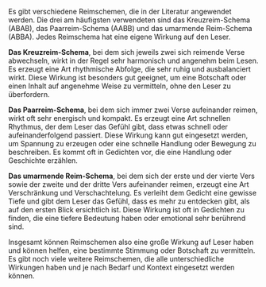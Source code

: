 
Es gibt verschiedene Reimschemen, die in der Literatur angewendet werden. Die drei am häufigsten verwendeten sind das Kreuzreim-Schema (ABAB), das Paarreim-Schema (AABB) und das umarmende Reim-Schema (ABBA). Jedes Reimschema hat eine eigene Wirkung auf den Leser. 

**Das Kreuzreim-Schema**, bei dem sich jeweils zwei sich reimende Verse abwechseln, wirkt in der Regel sehr harmonisch und angenehm beim Lesen. Es erzeugt eine Art rhythmische Abfolge, die sehr ruhig und ausbalanciert wirkt. Diese Wirkung ist besonders gut geeignet, um eine Botschaft oder einen Inhalt auf angenehme Weise zu vermitteln, ohne den Leser zu überfordern.

**Das Paarreim-Schema**, bei dem sich immer zwei Verse aufeinander reimen, wirkt oft sehr energisch und kompakt. Es erzeugt eine Art schnellen Rhythmus, der dem Leser das Gefühl gibt, dass etwas schnell oder aufeinanderfolgend passiert. Diese Wirkung kann gut eingesetzt werden, um Spannung zu erzeugen oder eine schnelle Handlung oder Bewegung zu beschreiben. Es kommt oft in Gedichten vor, die eine Handlung oder Geschichte erzählen.

**Das umarmende Reim-Schema**, bei dem sich der erste und der vierte Vers sowie der zweite und der dritte Vers aufeinander reimen, erzeugt eine Art Verschränkung und Verschachtelung. Es verleiht dem Gedicht eine gewisse Tiefe und gibt dem Leser das Gefühl, dass es mehr zu entdecken gibt, als auf den ersten Blick ersichtlich ist. Diese Wirkung ist oft in Gedichten zu finden, die eine tiefere Bedeutung haben oder emotional sehr berührend sind.

Insgesamt können Reimschemen also eine große Wirkung auf Leser haben und können helfen, eine bestimmte Stimmung oder Botschaft zu vermitteln. Es gibt noch viele weitere Reimschemen, die alle unterschiedliche Wirkungen haben und je nach Bedarf und Kontext eingesetzt werden können.